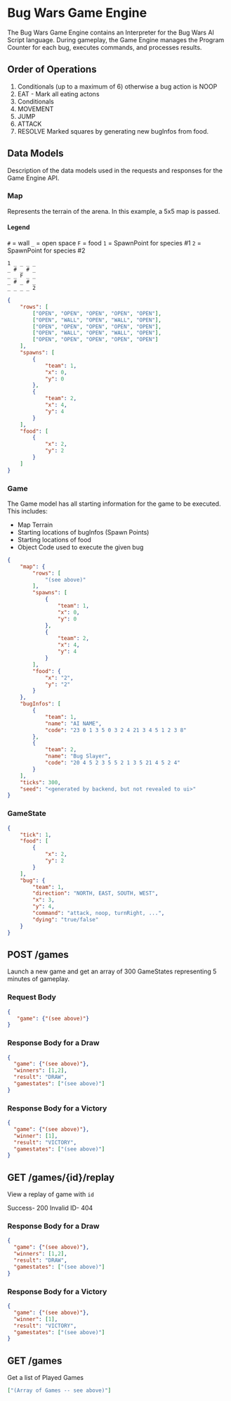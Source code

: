 # Bug Wars Game Engine
The Bug Wars Game Engine contains an Interpreter for the Bug Wars AI Script language.  During gameplay, the Game Engine manages the Program Counter for each bug, executes commands, and processes results.

## Order of Operations
1. Conditionals (up to a maximum of 6) otherwise a bug action is NOOP
2. EAT - Mark all eating actons
3. Conditionals
4. MOVEMENT
5. JUMP
6. ATTACK
7. RESOLVE Marked squares by generating new bugInfos from food.

## Data Models
Description of the data models used in the requests and responses for the Game Engine API.

### Map
Represents the terrain of the arena.  In this example, a 5x5 map is passed.

#### Legend
`#` = wall
`_` = open space
`F` = food
`1` = SpawnPoint for species #1
`2` = SpawnPoint for species #2

```
1 _ _ _ _
_ # _ # _
_ _ F _ _
_ # _ # _
_ _ _ _ 2
```

```json
{
    "rows": [
        ["OPEN", "OPEN", "OPEN", "OPEN", "OPEN"],
        ["OPEN", "WALL", "OPEN", "WALL", "OPEN"],
        ["OPEN", "OPEN", "OPEN", "OPEN", "OPEN"],
        ["OPEN", "WALL", "OPEN", "WALL", "OPEN"],
        ["OPEN", "OPEN", "OPEN", "OPEN", "OPEN"]
    ],
    "spawns": [
        {
            "team": 1,
            "x": 0,
            "y": 0
        },
        {
            "team": 2,
            "x": 4,
            "y": 4
        }
    ],
    "food": [
        {
            "x": 2,
            "y": 2
        }
    ]
}
```
### Game
The Game model has all starting information for the game to be executed.  This includes:
* Map Terrain
* Starting locations of bugInfos (Spawn Points)
* Starting locations of food
* Object Code used to execute the given bug

```json
{
    "map": {
        "rows": [
            "(see above)"
        ],
        "spawns": [
            {
                "team": 1,
                "x": 0,
                "y": 0
            },
            {
                "team": 2,
                "x": 4,
                "y": 4
            }
        ],
        "food": {
            "x": "2",
            "y": "2"
        }
    },
    "bugInfos": [
        {
            "team": 1,
            "name": "AI NAME",
            "code": "23 0 1 3 5 0 3 2 4 21 3 4 5 1 2 3 8"
        },
        {
            "team": 2,
            "name": "Bug Slayer",
            "code": "20 4 5 2 3 5 5 2 1 3 5 21 4 5 2 4"
        }
    ],
    "ticks": 300,
    "seed": "<generated by backend, but not revealed to ui>"
}
```

### GameState
```json
{
    "tick": 1,
    "food": [
        {
            "x": 2,
            "y": 2
        }
    ],
    "bug": {
        "team": 1,
        "direction": "NORTH, EAST, SOUTH, WEST",
        "x": 3,
        "y": 4,
        "command": "attack, noop, turnRight, ...",
        "dying": "true/false"
    }
}
```

## POST /games
Launch a new game and get an array of 300 GameStates representing 5 minutes of gameplay.

### Request Body
```json
{
   "game": {"(see above)"}
}
```

### Response Body for a Draw
```json
{
  "game": {"(see above)"},
  "winners": [1,2],
  "result": "DRAW",
  "gamestates": ["(see above)"]
}
```

### Response Body for a Victory
```json
{
  "game": {"(see above)"},
  "winner": [1],
  "result": "VICTORY",
  "gamestates": ["(see above)"]
}
```

## GET /games/{id}/replay
View a replay of game with `id`

Success- 200
Invalid ID- 404

### Response Body for a Draw
```json
{
  "game": {"(see above)"},
  "winners": [1,2],
  "result": "DRAW",
  "gamestates": ["(see above)"]
}
```

### Response Body for a Victory
```json
{
  "game": {"(see above)"},
  "winner": [1],
  "result": "VICTORY",
  "gamestates": ["(see above)"]
}
```

## GET /games
Get a list of Played Games
```json
["(Array of Games -- see above)"]
```

